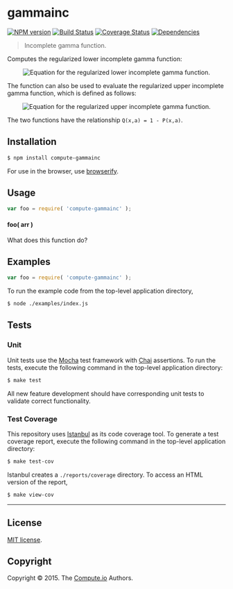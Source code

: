 gammainc
===
[![NPM version][npm-image]][npm-url] [![Build Status][travis-image]][travis-url] [![Coverage Status][coveralls-image]][coveralls-url] [![Dependencies][dependencies-image]][dependencies-url]

> Incomplete gamma function.

Computes the regularized lower incomplete gamma function:

<div class="equation" align="center" data-raw-text="P( x, a ) = \frac{\gamma(a,x)}{\Gamma(a)} = \frac{1}{\Gamma(a)} \int_0^x t^{a-1} e^{-t} \; dt" data-equation="eq:lower_incomplete_gamma">
	<img src="" alt="Equation for the regularized lower incomplete gamma function.">
	<br>
</div>

The function can also be used to evaluate the regularized upper incomplete gamma function, which is defined as follows:  

<div class="equation" align="center" data-raw-text="Q( x, a ) = \frac{\Gamma(a,x)}{\Gamma(a)} = \frac{1}{\Gamma(a)} \int_x^\infty t^{a-1} e^{-t} \; dt" data-equation="eq:upper_incomplete_gamma">
	<img src="" alt="Equation for the regularized upper incomplete gamma function.">
	<br>
</div>

The two functions have the relationship `Q(x,a) = 1 - P(x,a)`.

## Installation

``` bash
$ npm install compute-gammainc
```

For use in the browser, use [browserify](https://github.com/substack/node-browserify).


## Usage

``` javascript
var foo = require( 'compute-gammainc' );
```

#### foo( arr )

What does this function do?


## Examples

``` javascript
var foo = require( 'compute-gammainc' );
```

To run the example code from the top-level application directory,

``` bash
$ node ./examples/index.js
```


## Tests

### Unit

Unit tests use the [Mocha](http://mochajs.org/) test framework with [Chai](http://chaijs.com) assertions. To run the tests, execute the following command in the top-level application directory:

``` bash
$ make test
```

All new feature development should have corresponding unit tests to validate correct functionality.


### Test Coverage

This repository uses [Istanbul](https://github.com/gotwarlost/istanbul) as its code coverage tool. To generate a test coverage report, execute the following command in the top-level application directory:

``` bash
$ make test-cov
```

Istanbul creates a `./reports/coverage` directory. To access an HTML version of the report,

``` bash
$ make view-cov
```


---
## License

[MIT license](http://opensource.org/licenses/MIT).


## Copyright

Copyright &copy; 2015. The [Compute.io](https://github.com/compute-io) Authors.


[npm-image]: http://img.shields.io/npm/v/compute-gammainc.svg
[npm-url]: https://npmjs.org/package/compute-gammainc

[travis-image]: http://img.shields.io/travis/compute-io/gammainc/master.svg
[travis-url]: https://travis-ci.org/compute-io/gammainc

[coveralls-image]: https://img.shields.io/coveralls/compute-io/gammainc/master.svg
[coveralls-url]: https://coveralls.io/r/compute-io/gammainc?branch=master

[dependencies-image]: http://img.shields.io/david/compute-io/gammainc.svg
[dependencies-url]: https://david-dm.org/compute-io/gammainc

[dev-dependencies-image]: http://img.shields.io/david/dev/compute-io/gammainc.svg
[dev-dependencies-url]: https://david-dm.org/dev/compute-io/gammainc

[github-issues-image]: http://img.shields.io/github/issues/compute-io/gammainc.svg
[github-issues-url]: https://github.com/compute-io/gammainc/issues
